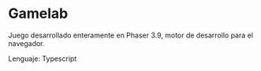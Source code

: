 # Gamelab

Juego desarrollado enteramente en Phaser 3.9, motor de desarrollo para el navegador.

Lenguaje: Typescript